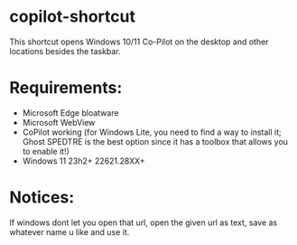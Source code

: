 # copilot-shortcut
This shortcut opens Windows 10/11 Co-Pilot on the desktop and other locations besides the taskbar.


# Requirements:
- Microsoft Edge bloatware
- Microsoft WebView
- CoPilot working (for Windows Lite, you need to find a way to install it; Ghost SPEDTRE is the best option since it has a toolbox that allows you to enable it!)
- Windows 11 23h2+ 22621.28XX+

# Notices:
If windows dont let you open that url, open the given url as text, save as whatever name u like and use it.
